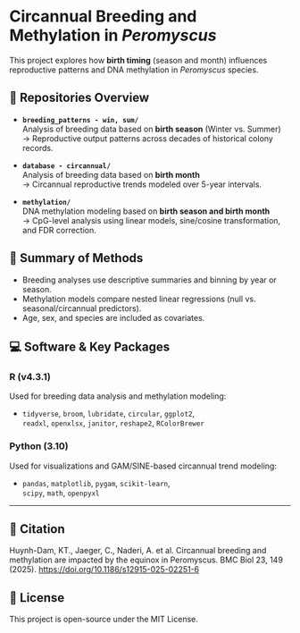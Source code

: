# Circannual Breeding and Methylation in *Peromyscus*

This project explores how **birth timing** (season and month) influences reproductive patterns and DNA methylation in *Peromyscus* species.

## 📂 Repositories Overview

- **`breeding_patterns - win, sum/`**  
  Analysis of breeding data based on **birth season** (Winter vs. Summer)  
  → Reproductive output patterns across decades of historical colony records.

- **`database - circannual/`**  
  Analysis of breeding data based on **birth month**  
  → Circannual reproductive trends modeled over 5-year intervals.

- **`methylation/`**  
  DNA methylation modeling based on **birth season and birth month**  
  → CpG-level analysis using linear models, sine/cosine transformation, and FDR correction.

## 🧪 Summary of Methods

- Breeding analyses use descriptive summaries and binning by year or season.
- Methylation models compare nested linear regressions (null vs. seasonal/circannual predictors).
- Age, sex, and species are included as covariates.

## 💻 Software & Key Packages

### R (v4.3.1)
Used for breeding data analysis and methylation modeling:

- `tidyverse`, `broom`, `lubridate`, `circular`, `ggplot2`,  
  `readxl`, `openxlsx`, `janitor`, `reshape2`, `RColorBrewer`

### Python (3.10)
Used for visualizations and GAM/SINE-based circannual trend modeling:

- `pandas`, `matplotlib`, `pygam`, `scikit-learn`,  
  `scipy`, `math`, `openpyxl`

---
## 📎 Citation

Huynh-Dam, KT., Jaeger, C., Naderi, A. et al. Circannual breeding and methylation are impacted by the equinox in Peromyscus. BMC Biol 23, 149 (2025). https://doi.org/10.1186/s12915-025-02251-6

## 🔗 License

This project is open-source under the MIT License.

